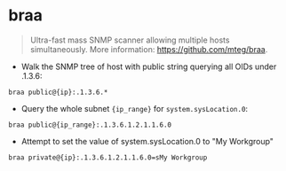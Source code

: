 # braa

> Ultra-fast mass SNMP scanner allowing multiple hosts simultaneously.
> More information: <https://github.com/mteg/braa>. 

- Walk the SNMP tree of host with public string querying all OIDs under .1.3.6:

`braa public@{ip}:.1.3.6.*`

- Query the whole subnet `{ip_range}` for `system.sysLocation.0`:

`braa public@{ip_range}:.1.3.6.1.2.1.1.6.0`

- Attempt to set the value of system.sysLocation.0 to "My Workgroup"

`braa private@{ip}:.1.3.6.1.2.1.1.6.0=sMy Workgroup`
